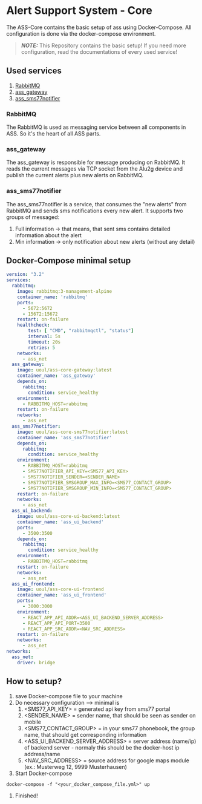  # Alert Support System - Core
 The ASS-Core contains the basic setup of ass using Docker-Compose. All configuration is done via the docker-compose environment.
 >**_NOTE:_** This Repository contains the basic setup! If you need more configuration, read the documentations of every used service!
## Used services
1. [RabbitMQ](https://hub.docker.com/_/rabbitmq)
2. [ass_gateway](https://hub.docker.com/repository/docker/uoul/ass-core-gateway/general)
3. [ass_sms77notifier](https://hub.docker.com/repository/docker/uoul/ass-core-sms77notifier/general)

### RabbitMQ
The RabbitMQ is used as messaging service between all components in ASS. So it's the heart of all ASS parts.

### ass_gateway
The ass_gateway is responsible for message producing on RabbitMQ. It reads the current messages via TCP socket from the Alu2g device and publish the current alerts plus new alerts on RabbitMQ.

### ass_sms77notifier
The ass_sms77notifier is a service, that consumes the "new alerts" from RabbitMQ and sends sms notifications every new alert. It supports two groups of messaged:
1. Full information -> that means, that sent sms contains detailed information about the alert
2. Min information -> only notification about new alerts (without any detail)

## Docker-Compose minimal setup
```yaml
version: "3.2"
services:
  rabbitmq:
    image: rabbitmq:3-management-alpine
    container_name: 'rabbitmq'
    ports:
      - 5672:5672
      - 15672:15672
    restart: on-failure
    healthcheck:
        test: [ "CMD", "rabbitmqctl", "status"]
        interval: 5s
        timeout: 20s
        retries: 5
    networks:
      - ass_net
  ass_gateway:
    image: uoul/ass-core-gateway:latest
    container_name: 'ass_gateway'
    depends_on:
      rabbitmq:
        condition: service_healthy
    environment:
      - RABBITMQ_HOST=rabbitmq
    restart: on-failure
    networks:
      - ass_net
  ass_sms77notifier:
    image: uoul/ass-core-sms77notifier:latest
    container_name: 'ass_sms77notifier'
    depends_on:
      rabbitmq:
        condition: service_healthy
    environment:
      - RABBITMQ_HOST=rabbitmq
      - SMS77NOTIFIER_API_KEY=<SMS77_API_KEY>
      - SMS77NOTIFIER_SENDER=<SENDER_NAME>
      - SMS77NOTIFIER_SMSGROUP_MAX_INFO=<SMS77_CONTACT_GROUP>
      - SMS77NOTIFIER_SMSGROUP_MIN_INFO=<SMS77_CONTACT_GROUP>
    restart: on-failure
    networks:
      - ass_net
  ass_ui_backend:
    image: uoul/ass-core-ui-backend:latest
    container_name: 'ass_ui_backend'
    ports:
      - 3500:3500
    depends_on:
      rabbitmq:
        condition: service_healthy
    environment:
      - RABBITMQ_HOST=rabbitmq
    restart: on-failure
    networks:
      - ass_net
  ass_ui_frontend:
    image: uoul/ass-core-ui-frontend
    container_name: 'ass_ui_frontend'
    ports:
      - 3000:3000
    environment:
      - REACT_APP_API_ADDR=<ASS_UI_BACKEND_SERVER_ADDRESS>
      - REACT_APP_API_PORT=3500
      - REACT_APP_SRC_ADDR=<NAV_SRC_ADDRESS>
    restart: on-failure
    networks:
      - ass_net
networks:
  ass_net:
    driver: bridge

```

## How to setup?
1. save Docker-compose file to your machine
2. Do necessary configuration --> minimal is
   1. <SMS77_API_KEY> = generated api key from sms77 portal
   2. <SENDER_NAME> = sender name, that should be seen as sender on mobile
   3. <SMS77_CONTACT_GROUP> = in your sms77 phonebook, the group name, that should get corresponding information
   4. <ASS_UI_BACKEND_SERVER_ADDRESS> = server address (name/ip) of backend server - normaly this should be the docker-host ip address/name
   5. <NAV_SRC_ADDRESS> = source address for google maps module (ex.: Musterweg 12, 9999 Musterhausen)
3. Start Docker-compose 
```shell
docker-compose -f "<your_docker_compose_file.yml>" up
```
1. Finished!
